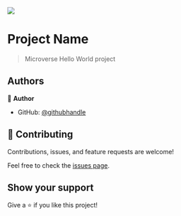 ![](https://img.shields.io/badge/Microverse-blueviolet)

# Project Name

> Microverse Hello World project


## Authors

👤 **Author**

- GitHub: [@githubhandle](https://github.com/berkay-akbas)


## 🤝 Contributing

Contributions, issues, and feature requests are welcome!

Feel free to check the [issues page](../../issues/).

## Show your support

Give a ⭐️ if you like this project!

